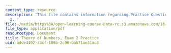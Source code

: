 ```yaml
---
content_type: resource
description: 'This file contains information regarding Practice Questions for Midterm
  2. '
file: /media/https%3A/open-learning-course-data-rc.s3.amazonaws.com/18-781-theory-of-numbers-spring-2012/adde439233cf189b2c960a571ae31ac8_MIT18_871S12_practiExam2.pdf
file_type: application/pdf
resourcetype: Document
title: Theory of Numbers, Exam 2 Practice
uid: adde4392-33cf-189b-2c96-0a571ae31ac8
---
```

